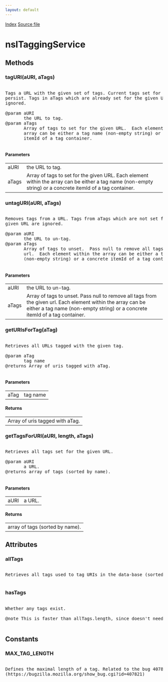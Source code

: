 ```yaml
---
layout: default
---
```

<div id='links'><a href="../index.html">Index</a>
<a href="http://dxr.mozilla.org/mozilla-central/source/toolkit/components/places/nsITaggingService.idl">Source file</a>
</div>

# nsITaggingService #

## Methods ##

### tagURI(aURI, aTags) ###
<pre>  
Tags a URL with the given set of tags. Current tags set for the URL  
persist. Tags in aTags which are already set for the given URL are  
ignored.  
  
@param aURI  
       the URL to tag.  
@param aTags  
       Array of tags to set for the given URL.  Each element within the  
       array can be either a tag name (non-empty string) or a concrete  
       itemId of a tag container.  
  
</pre>
#### Parameters ####

<table>

<tr>
<td>aURI</td>
<td>       the URL to tag.  
</td>
</tr>

<tr>
<td>aTags</td>
<td>       Array of tags to set for the given URL.  Each element within the  
       array can be either a tag name (non-empty string) or a concrete  
       itemId of a tag container.  
</td>
</tr>

</table>

### untagURI(aURI, aTags) ###
<pre>  
Removes tags from a URL. Tags from aTags which are not set for the  
given URL are ignored.  
  
@param aURI  
       the URL to un-tag.  
@param aTags  
       Array of tags to unset.  Pass null to remove all tags from the given  
       url.  Each element within the array can be either a tag name  
       (non-empty string) or a concrete itemId of a tag container.  
  
</pre>
#### Parameters ####

<table>

<tr>
<td>aURI</td>
<td>       the URL to un-tag.  
</td>
</tr>

<tr>
<td>aTags</td>
<td>       Array of tags to unset.  Pass null to remove all tags from the given  
       url.  Each element within the array can be either a tag name  
       (non-empty string) or a concrete itemId of a tag container.  
</td>
</tr>

</table>

### getURIsForTag(aTag) ###
<pre>  
Retrieves all URLs tagged with the given tag.  
  
@param aTag  
       tag name  
@returns Array of uris tagged with aTag.  
  
</pre>
#### Parameters ####

<table>

<tr>
<td>aTag</td>
<td>       tag name  
</td>
</tr>

</table>

#### Returns ####

<table>

<tr>
<td>Array of uris tagged with aTag.  
</td>
</tr>

</table>

### getTagsForURI(aURI, length, aTags) ###
<pre>  
Retrieves all tags set for the given URL.  
  
@param aURI  
       a URL.  
@returns array of tags (sorted by name).  
  
</pre>
#### Parameters ####

<table>

<tr>
<td>aURI</td>
<td>       a URL.  
</td>
</tr>

</table>

#### Returns ####

<table>

<tr>
<td>array of tags (sorted by name).  
</td>
</tr>

</table>

## Attributes ##

### allTags ###
<pre>  
Retrieves all tags used to tag URIs in the data-base (sorted by name).  
  
</pre>
### hasTags ###
<pre>  
Whether any tags exist.  
  
@note This is faster than allTags.length, since doesn't need to sort tags.  
  
</pre>
## Constants ##

### MAX_TAG_LENGTH ###
<pre>  
Defines the maximal length of a tag. Related to the bug 407821   
(https://bugzilla.mozilla.org/show_bug.cgi?id=407821)   
  
</pre>
